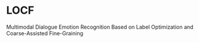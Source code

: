 # LOCF
Multimodal Dialogue Emotion Recognition Based on Label Optimization and Coarse-Assisted Fine-Graining
